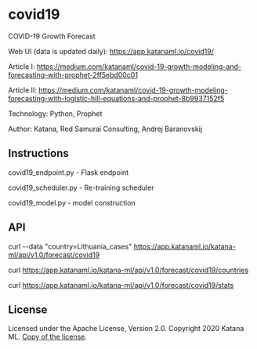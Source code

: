 # covid19
COVID-19 Growth Forecast

Web UI (data is updated daily): https://app.katanaml.io/covid19/

Article I: https://medium.com/katanaml/covid-19-growth-modeling-and-forecasting-with-prophet-2ff5ebd00c01

Article II: https://medium.com/katanaml/covid-19-growth-modeling-forecasting-with-logistic-hill-equations-and-prophet-8b9937152f5

Technology: Python, Prophet

Author: Katana, Red Samurai Consulting, Andrej Baranovskij

## Instructions

covid19_endpoint.py - Flask endpoint

covid19_scheduler.py - Re-training scheduler

covid19_model.py - model construction

## API

curl --data "country=Lithuania_cases" https://app.katanaml.io/katana-ml/api/v1.0/forecast/covid19

curl https://app.katanaml.io/katana-ml/api/v1.0/forecast/covid19/countries

curl https://app.katanaml.io/katana-ml/api/v1.0/forecast/covid19/stats

## License

Licensed under the Apache License, Version 2.0. Copyright 2020 Katana ML. [Copy of the license](https://github.com/katanaml/covid19/blob/master/LICENSE).
